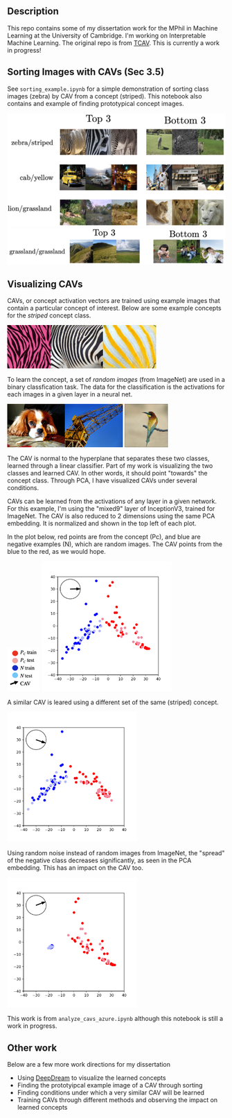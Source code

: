 ## Description
This repo contains some of my dissertation work for the MPhil in Machine Learning at the University of Cambridge. I'm working on Interpretable Machine Learning. The original repo is from [TCAV](https://github.com/tensorflow/tcav). This is currently a work in progress!

## Sorting Images with CAVs (Sec 3.5)
See `sorting_example.ipynb` for a simple demonstration of sorting class images (zebra) by CAV from a concept (striped). This notebook also contains and example of finding prototypical concept images.

<img src="figs_for_readme/all_sorted.png" width="800">
<img src="figs_for_readme/grassland.png" width="800">


## Visualizing CAVs
CAVs, or concept activation vectors are trained using example images that contain a particular concept of interest. Below are some example concepts for the *striped* concept class.

<img src="examples_of_concepts/striped_1.jpg" height="100"><img src="examples_of_concepts/striped_2.jpg" height="100"><img src="examples_of_concepts/striped_3.jpg" height="100">

To learn the concept, a set of *random images* (from ImageNet) are used in a binary classfication task. The data for the classification is the activations for each images in a given layer in a neural net.

<img src="examples_of_concepts/random_1.JPEG" height="100"><img src="examples_of_concepts/random_2.JPEG" height="100">
<img src="examples_of_concepts/random_3.JPEG" height="100">

The CAV is normal to the hyperplane that separates these two classes, learned through a linear classifier. Part of my work is visualizing the two classes and learned CAV. In other words, it should point "towards" the concept class. Through PCA, I have visualized CAVs under several conditions.

CAVs can be learned from the activations of any layer in a given network. For this example, I'm using the "mixed9" layer of InceptionV3, trained for ImageNet. The CAV is also reduced to 2 dimensions using the same PCA embedding. It is normalized and shown in the top left of each plot.

In the plot below, red points are from the concept (Pc), and blue are negative examples (N), which are random images. The CAV points from the blue to the red, as we would hope.

<img src="figs_for_github/key.png" height="100">
<img src="figs_for_github/pca_striped_sub_1-random500_0-mixed9-linear-0.1.png" height="300">

A similar CAV is leared using a different set of the same (striped) concept.

<img src="figs_for_github/pca_striped_sub_2-random500_0-mixed9-linear-0.1.png" height="300">

Using random noise instead of random images from ImageNet, the "spread" of the negative class decreases significantly, as seen in the PCA embedding. This has an impact on the CAV too.

<img src="figs_for_github/pca_striped_sub_1-noise_color-mixed9-linear-0.1.png" height="300">

This work is from `analyze_cavs_azure.ipynb` although this notebook is still a work in progress.

## Other work
Below are a few more work directions for my dissertation
* Using [DeepDream](https://github.com/google/deepdream) to visualize the learned concepts
* Finding the prototyipcal example image of a CAV through sorting
* Finding conditions under which a very similar CAV will be learned
* Training CAVs through different methods and observing the impact on learned concepts




